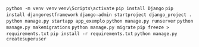 `python -m venv venv`
`venv\Scripts\activate`
`pip install Django`
`pip install djangorestframework`
`django-admin startproject django_project .`
`python manage.py startapp app_exemplo`
`python manage.py runserver`
`python manage.py makemigrations`
`python manage.py migrate`
`pip freeze > requirements.txt`
`pip install -r requirements.txt`
`python manage.py createsuperuser`
